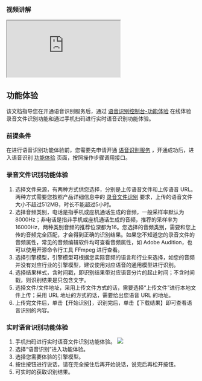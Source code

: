 ### 视频讲解
<div class="doc-video-mod"><iframe src="https://cloud.tencent.com/edu/learning/quick-play/1692-12766?source=gw.doc.media&withPoster=1&notip=1"></iframe></div>

## 功能体验
该文档指导您在开通语音识别服务后，通过 [语音识别控制台-功能体验](https://cloud.tencent.com/login?s_url=https%3A%2F%2Fconsole.cloud.tencent.com%2Fasr%2Fdemonstrate) 在线体验录音文件识别功能和通过手机扫码进行实时语音识别功能体验。

### 前提条件
在进行语音识别功能体验前，您需要先申请开通 [语音识别服务](https://cloud.tencent.com/login?s_url=https%3A%2F%2Fconsole.cloud.tencent.com%2Fasr) ，开通成功后，进入语音识别 [功能体验](https://cloud.tencent.com/login?s_url=https%3A%2F%2Fconsole.cloud.tencent.com%2Fasr%2Fdemonstrate) 页面，按照操作步骤调用接口。

### 录音文件识别功能体验
1. 选择文件来源，有两种方式供您选择，分别是上传语音文件和上传语音 URL。两种方式需要您按照产品详细信息中的 [录音文件识别](https://cloud.tencent.com/product/asr/details#973919730) 要求，上传的语音文件大小不超过512MB，时长不能超过5小时。
2. 选择音频类别，电话是指手机或座机通话生成的音频，一般采样率默认为8000Hz；非电话是指非手机或座机通话生成的音频，推荐的采样率为16000Hz，两种类别音频的推荐位深都为16。您选择的音频类别，需要和您上传的音频完全匹配，才会得到正确的识别结果。如果您不知道您的录音文件的音频属性，常见的音频编辑软件均可查看音频属性，如 Adobe Audition，也可以使用开源命令行工具 FFmpeg 进行查看。
3. 选择引擎模型，引擎模型可根据您实际音频的语言和行业来选择，如您的音频并没有对应行业的引擎模型，建议使用对应语音的通用模型进行识别。
4. 选择结果样式，含时间戳，即识别结果带对应语音分片的起止时间；不含时间戳，则识别结果是只包含文字。
5. 选择文件/文件地址，采用上传文件方式的话，需要选择“上传文件”进行本地文件上传；采用 URL 地址的方式的话，需要给出您语音 URL 的地址。
6. 上传完文件后，单击【开始识别】，识别完后，单击【下载结果】即可查看语音识别的内容。

### 实时语音识别功能体验
1. 手机扫码进行实时语音文件识别功能体验。
![](https://main.qcloudimg.com/raw/f5b135b9823357cf095333dfd6f11614.png)
2. 选择“语音识别”进入功能体验。
3. 选择您需要体验的引擎模型。
4. 按住按钮进行说话，请在完全按住后再开始说话，说完后再松开按钮。
5. 可实时的获取识别结果。

